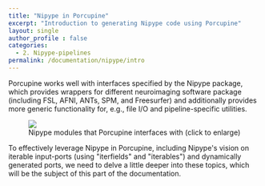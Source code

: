 ```yaml
---
title: "Nipype in Porcupine"
excerpt: "Introduction to generating Nipype code using Porcupine"
layout: single
author_profile : false
categories:
  - 2. Nipype-pipelines
permalink: /documentation/nipype/intro
---
```


Porcupine works well with interfaces specified by the Nipype package, which
provides wrappers for different neuroimaging software package (including
FSL, AFNI, ANTs, SPM, and Freesurfer) and additionally provides more generic
functionality for, e.g., file I/O and pipeline-specific utilities.

<figure>
	<a href="{{ site.url }}{{ site.baseurl }}/documentation/images/nipype_interfaces_edited.png"><img
    src="{{ site.url }}{{ site.baseurl }}/{{ example_path }}/documentation/images/nipype_interfaces_edited.png"></a>
	<figcaption>Nipype modules that Porcupine interfaces with (click to enlarge)</figcaption>
</figure>

To effectively leverage Nipype in Porcupine, including Nipype's vision on
iterable input-ports (using "iterfields" and "iterables") and dynamically
generated ports, we need to delve a little deeper into these topics,
which will be the subject of this part of the documentation.
